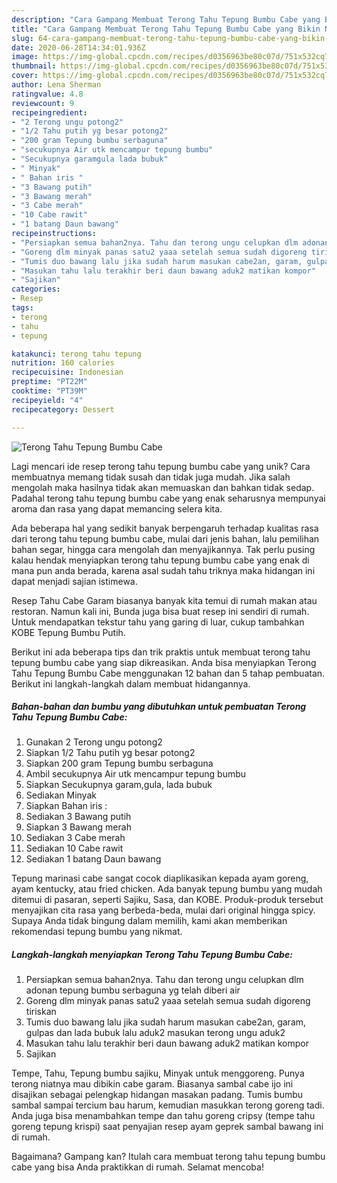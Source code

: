 ```yaml
---
description: "Cara Gampang Membuat Terong Tahu Tepung Bumbu Cabe yang Bikin Ngiler"
title: "Cara Gampang Membuat Terong Tahu Tepung Bumbu Cabe yang Bikin Ngiler"
slug: 64-cara-gampang-membuat-terong-tahu-tepung-bumbu-cabe-yang-bikin-ngiler
date: 2020-06-28T14:34:01.936Z
image: https://img-global.cpcdn.com/recipes/d0356963be80c07d/751x532cq70/terong-tahu-tepung-bumbu-cabe-foto-resep-utama.jpg
thumbnail: https://img-global.cpcdn.com/recipes/d0356963be80c07d/751x532cq70/terong-tahu-tepung-bumbu-cabe-foto-resep-utama.jpg
cover: https://img-global.cpcdn.com/recipes/d0356963be80c07d/751x532cq70/terong-tahu-tepung-bumbu-cabe-foto-resep-utama.jpg
author: Lena Sherman
ratingvalue: 4.8
reviewcount: 9
recipeingredient:
- "2 Terong ungu potong2"
- "1/2 Tahu putih yg besar potong2"
- "200 gram Tepung bumbu serbaguna"
- "secukupnya Air utk mencampur tepung bumbu"
- "Secukupnya garamgula lada bubuk"
- " Minyak"
- " Bahan iris "
- "3 Bawang putih"
- "3 Bawang merah"
- "3 Cabe merah"
- "10 Cabe rawit"
- "1 batang Daun bawang"
recipeinstructions:
- "Persiapkan semua bahan2nya. Tahu dan terong ungu celupkan dlm adonan tepung bumbu serbaguna yg telah diberi air"
- "Goreng dlm minyak panas satu2 yaaa setelah semua sudah digoreng tiriskan"
- "Tumis duo bawang lalu jika sudah harum masukan cabe2an, garam, gulpas dan lada bubuk lalu aduk2 masukan terong ungu aduk2"
- "Masukan tahu lalu terakhir beri daun bawang aduk2 matikan kompor"
- "Sajikan"
categories:
- Resep
tags:
- terong
- tahu
- tepung

katakunci: terong tahu tepung 
nutrition: 160 calories
recipecuisine: Indonesian
preptime: "PT22M"
cooktime: "PT39M"
recipeyield: "4"
recipecategory: Dessert

---
```



![Terong Tahu Tepung Bumbu Cabe](https://img-global.cpcdn.com/recipes/d0356963be80c07d/751x532cq70/terong-tahu-tepung-bumbu-cabe-foto-resep-utama.jpg)

Lagi mencari ide resep terong tahu tepung bumbu cabe yang unik? Cara membuatnya memang tidak susah dan tidak juga mudah. Jika salah mengolah maka hasilnya tidak akan memuaskan dan bahkan tidak sedap. Padahal terong tahu tepung bumbu cabe yang enak seharusnya mempunyai aroma dan rasa yang dapat memancing selera kita.

Ada beberapa hal yang sedikit banyak berpengaruh terhadap kualitas rasa dari terong tahu tepung bumbu cabe, mulai dari jenis bahan, lalu pemilihan bahan segar, hingga cara mengolah dan menyajikannya. Tak perlu pusing kalau hendak menyiapkan terong tahu tepung bumbu cabe yang enak di mana pun anda berada, karena asal sudah tahu triknya maka hidangan ini dapat menjadi sajian istimewa.

Resep Tahu Cabe Garam biasanya banyak kita temui di rumah makan atau restoran. Namun kali ini, Bunda juga bisa buat resep ini sendiri di rumah. Untuk mendapatkan tekstur tahu yang garing di luar, cukup tambahkan KOBE Tepung Bumbu Putih.


Berikut ini ada beberapa tips dan trik praktis untuk membuat terong tahu tepung bumbu cabe yang siap dikreasikan. Anda bisa menyiapkan Terong Tahu Tepung Bumbu Cabe menggunakan 12 bahan dan 5 tahap pembuatan. Berikut ini langkah-langkah dalam membuat hidangannya.

<!--inarticleads1-->

##### Bahan-bahan dan bumbu yang dibutuhkan untuk pembuatan Terong Tahu Tepung Bumbu Cabe:

1. Gunakan 2 Terong ungu potong2
1. Siapkan 1/2 Tahu putih yg besar potong2
1. Siapkan 200 gram Tepung bumbu serbaguna
1. Ambil secukupnya Air utk mencampur tepung bumbu
1. Siapkan Secukupnya garam,gula, lada bubuk
1. Sediakan  Minyak
1. Siapkan  Bahan iris :
1. Sediakan 3 Bawang putih
1. Siapkan 3 Bawang merah
1. Sediakan 3 Cabe merah
1. Sediakan 10 Cabe rawit
1. Sediakan 1 batang Daun bawang


Tepung marinasi cabe sangat cocok diaplikasikan kepada ayam goreng, ayam kentucky, atau fried chicken. Ada banyak tepung bumbu yang mudah ditemui di pasaran, seperti Sajiku, Sasa, dan KOBE. Produk-produk tersebut menyajikan cita rasa yang berbeda-beda, mulai dari original hingga spicy. Supaya Anda tidak bingung dalam memilih, kami akan memberikan rekomendasi tepung bumbu yang nikmat. 

<!--inarticleads2-->

##### Langkah-langkah menyiapkan Terong Tahu Tepung Bumbu Cabe:

1. Persiapkan semua bahan2nya. Tahu dan terong ungu celupkan dlm adonan tepung bumbu serbaguna yg telah diberi air
1. Goreng dlm minyak panas satu2 yaaa setelah semua sudah digoreng tiriskan
1. Tumis duo bawang lalu jika sudah harum masukan cabe2an, garam, gulpas dan lada bubuk lalu aduk2 masukan terong ungu aduk2
1. Masukan tahu lalu terakhir beri daun bawang aduk2 matikan kompor
1. Sajikan


Tempe, Tahu, Tepung bumbu sajiku, Minyak untuk menggoreng. Punya terong niatnya mau dibikin cabe garam. Biasanya sambal cabe ijo ini disajikan sebagai pelengkap hidangan masakan padang. Tumis bumbu sambal sampai tercium bau harum, kemudian masukkan terong goreng tadi. Anda juga bisa menambahkan tempe dan tahu goreng cripsy (tempe tahu goreng tepung krispi) saat penyajian resep ayam geprek sambal bawang ini di rumah. 

Bagaimana? Gampang kan? Itulah cara membuat terong tahu tepung bumbu cabe yang bisa Anda praktikkan di rumah. Selamat mencoba!
